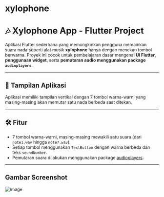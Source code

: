 # xylophone

# 🎶 Xylophone App - Flutter Project

Aplikasi Flutter sederhana yang memungkinkan pengguna memainkan suara nada seperti alat musik **xylophone** hanya dengan menekan tombol berwarna. Proyek ini cocok untuk pembelajaran dasar mengenai **UI Flutter**, **penggunaan widget**, serta **pemutaran audio menggunakan package `audioplayers`**.

---

## 📱 Tampilan Aplikasi

Aplikasi memiliki tampilan vertikal dengan 7 tombol warna-warni yang masing-masing akan memutar satu nada berbeda saat ditekan.

---

## 🛠️ Fitur

- 7 tombol warna-warni, masing-masing mewakili satu suara (dari `note1.wav` hingga `note7.wav`).
- Setiap tombol menggunakan `TextButton` dengan warna berbeda dan teks `soundNumber`.
- Pemutaran suara dilakukan menggunakan package [audioplayers](https://pub.dev/packages/audioplayers).

---

## Gambar Screenshot
![image](https://github.com/user-attachments/assets/75e99f5e-92e0-4a5f-a254-e43774984f25)


